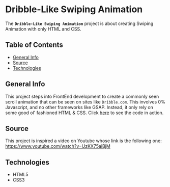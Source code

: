 # Dribble-Like Swiping Animation

The **`Dribble-Like Swiping Animatiom`** project is about creating Swiping Animation with only HTML and CSS.

## Table of Contents

* [General Info](#general-info)
* [Source](#source)
* [Technologies](#technologies)

## General Info

This project steps into FrontEnd development to create a commonly seen scroll animation that can be seen on sites like `Dribble.com`. This involves 0% Javascript, and no other frameworks like GSAP. Instead, it only rely on some good ol' fashioned HTML & CSS. Click [here](https://israel-beni.github.io/Dribble-Like-Swiping-Animation/) to see the code in action.

## Source

This project is inspired a video on Youtube whose link is the following one: https://www.youtube.com/watch?v=UzKX75aiBjM

## Technologies

* HTML5
* CSS3
